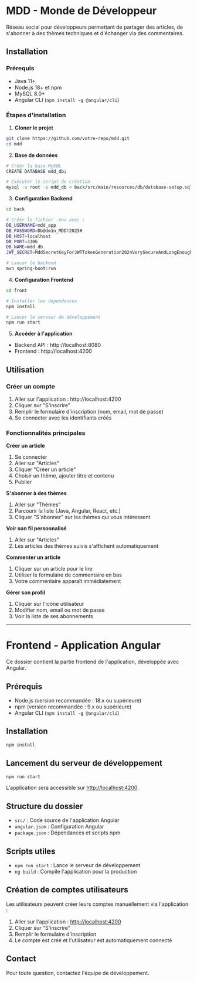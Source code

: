 # MDD - Monde de Développeur

Réseau social pour développeurs permettant de partager des articles, de s'abonner à des thèmes techniques et d'échanger via des commentaires.

## Installation

### Prérequis
- Java 11+
- Node.js 18+ et npm
- MySQL 8.0+
- Angular CLI (`npm install -g @angular/cli`)

### Étapes d'installation

1. **Cloner le projet**
```bash
git clone https://github.com/votre-repo/mdd.git
cd mdd
```

2. **Base de données**
```bash
# Créer la base MySQL
CREATE DATABASE mdd_db;

# Exécuter le script de création
mysql -u root -p mdd_db < back/src/main/resources/db/database-setup.sql
```

3. **Configuration Backend**
```bash
cd back

# Créer le fichier .env avec :
DB_USERNAME=mdd_app
DB_PASSWORD=Db@dm1n_MDD!2025#
DB_HOST=localhost
DB_PORT=3306
DB_NAME=mdd_db
JWT_SECRET=MddSecretKeyForJWTTokenGeneration2024VerySecureAndLongEnoughForHS256AlgorithmProduction

# Lancer le backend
mvn spring-boot:run
```

4. **Configuration Frontend**
```bash
cd front

# Installer les dépendances
npm install

# Lancer le serveur de développement
npm run start
```

5. **Accéder à l'application**
- Backend API : http://localhost:8080
- Frontend : http://localhost:4200

## Utilisation

### Créer un compte
1. Aller sur l'application : http://localhost:4200
2. Cliquer sur "S'inscrire"
3. Remplir le formulaire d'inscription (nom, email, mot de passe)
4. Se connecter avec les identifiants créés

### Fonctionnalités principales

**Créer un article**
1. Se connecter
2. Aller sur "Articles"  
3. Cliquer "Créer un article"
4. Choisir un thème, ajouter titre et contenu
5. Publier

**S'abonner à des thèmes**
1. Aller sur "Thèmes"
2. Parcourir la liste (Java, Angular, React, etc.)
3. Cliquer "S'abonner" sur les thèmes qui vous intéressent

**Voir son fil personnalisé**
1. Aller sur "Articles"
2. Les articles des thèmes suivis s'affichent automatiquement

**Commenter un article**
1. Cliquer sur un article pour le lire
2. Utiliser le formulaire de commentaire en bas
3. Votre commentaire apparaît immédiatement

**Gérer son profil**
1. Cliquer sur l'icône utilisateur
2. Modifier nom, email ou mot de passe
3. Voir la liste de ses abonnements

---

# Frontend - Application Angular

Ce dossier contient la partie frontend de l'application, développée avec Angular.

## Prérequis

- Node.js (version recommandée : 18.x ou supérieure)
- npm (version recommandée : 9.x ou supérieure)
- Angular CLI (`npm install -g @angular/cli`)

## Installation

```bash
npm install
```

## Lancement du serveur de développement

```bash
npm run start
```

L'application sera accessible sur [http://localhost:4200](http://localhost:4200).

## Structure du dossier

- `src/` : Code source de l'application Angular
- `angular.json` : Configuration Angular
- `package.json` : Dépendances et scripts npm

## Scripts utiles

- `npm run start` : Lance le serveur de développement
- `ng build` : Compile l'application pour la production

## Création de comptes utilisateurs

Les utilisateurs peuvent créer leurs comptes manuellement via l'application :
1. Aller sur l'application : [http://localhost:4200](http://localhost:4200)
2. Cliquer sur "S'inscrire"
3. Remplir le formulaire d'inscription
4. Le compte est créé et l'utilisateur est automatiquement connecté

## Contact

Pour toute question, contactez l'équipe de développement.
